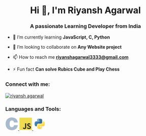 <h1 align="center">Hi 👋, I'm Riyansh Agarwal</h1>
<h3 align="center">A passionate Learning Developer from India</h3>

- 🌱 I’m currently learning **JavaScript, C, Python**

- 👯 I’m looking to collaborate on **Any Website project**

- 📫 How to reach me **riyanshagarwal3333@gmail.com**

- ⚡ Fun fact **Can solve Rubics Cube and Play Chess**

<h3 align="left">Connect with me:</h3>
<p align="left">
<a href="https://linkedin.com/in/riyansh agarwal" target="blank"><img align="center" src="https://raw.githubusercontent.com/rahuldkjain/github-profile-readme-generator/master/src/images/icons/Social/linked-in-alt.svg" alt="riyansh agarwal" height="30" width="40" /></a>
</p>

<h3 align="left">Languages and Tools:</h3>
<p align="left"> <a href="https://www.cprogramming.com/" target="_blank" rel="noreferrer"> <img src="https://raw.githubusercontent.com/devicons/devicon/master/icons/c/c-original.svg" alt="c" width="40" height="40"/> </a> <a href="https://developer.mozilla.org/en-US/docs/Web/JavaScript" target="_blank" rel="noreferrer"> <img src="https://raw.githubusercontent.com/devicons/devicon/master/icons/javascript/javascript-original.svg" alt="javascript" width="40" height="40"/> </a> <a href="https://www.python.org" target="_blank" rel="noreferrer"> <img src="https://raw.githubusercontent.com/devicons/devicon/master/icons/python/python-original.svg" alt="python" width="40" height="40"/> </a> </p>

